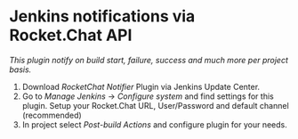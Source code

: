 # Jenkins notifications via Rocket.Chat API

_This plugin notify on build start, failure, success and much more per project basis._

1. Download _RocketChat Notifier_ Plugin via Jenkins Update Center.
2. Go to _Manage Jenkins_ -> _Configure system_ and find settings for this plugin. Setup your Rocket.Chat URL, User/Password and default channel (recommended)
3. In project select _Post-build Actions_ and configure plugin for your needs.
